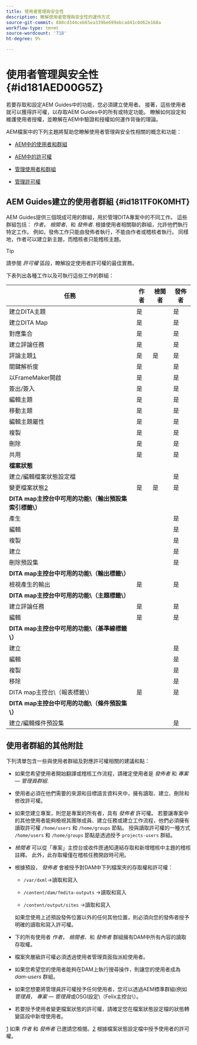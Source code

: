 ```yaml
---
title: 使用者管理與安全性
description: 瞭解使用者管理與安全性的運作方式
source-git-commit: 880cd344ceb65ea339be699ebcad41c0d62e168a
workflow-type: tm+mt
source-wordcount: '718'
ht-degree: 9%

---
```


# 使用者管理與安全性 {#id181AED00G5Z}

若要存取和設定AEM Guides中的功能，您必須建立使用者。 接著，這些使用者就可以獲得許可權，以存取AEM Guides中的所有或特定功能。 瞭解如何設定和維護使用者授權，並瞭解在AEM中驗證和授權如何運作背後的理論。

AEM檔案中的下列主題將幫助您瞭解使用者管理與安全性相關的概念和功能：

- [AEM中的使用者和群組](https://helpx.adobe.com/experience-manager/6-5/sites/administering/using/security.html#UsersandGroupsinAEM)

- [AEM中的許可權](https://helpx.adobe.com/experience-manager/6-5/sites/administering/using/security.html#PermissionsinAEM)

- [管理使用者和群組](https://helpx.adobe.com/experience-manager/6-5/sites/administering/using/security.html#ManagingUsersandGroups)

- [管理許可權](https://helpx.adobe.com/experience-manager/6-5/sites/administering/using/security.html#ManagingPermissions)


## AEM Guides建立的使用者群組 {#id181TF0K0MHT}

AEM Guides提供三個現成可用的群組，用於管理DITA專案中的不同工作。 這些群組包括： *作者*， *檢閱者*、和 *發佈者*. 根據使用者相關聯的群組，允許他們執行特定工作。 例如，發佈工作只能由發佈者執行，不能由作者或稽核者執行。 同樣地，作者可以建立新主題，而稽核者只能稽核主題。

>[!TIP]
>
> 請參閱 *許可權* 區段，瞭解設定使用者許可權的最佳實務。

下表列出各種工作以及可執行這些工作的群組：

| 任務 | 作者 | 檢閱者 | 發佈者 |
|----|-------|---------|----------|
| 建立DITA主題 | 是 |   | 是 |
| 建立DITA Map | 是 |   | 是 |
| 對應集合 | 是 |   | 是 |
| 建立評論任務 | 是 |   | 是 |
| 評論主題[1](#fntarg_1) | 是 | 是 | 是 |
| 關鍵解析度 | 是 |   | 是 |
| 以FrameMaker開啟 | 是 |   | 是 |
| 簽出/簽入 | 是 |   | 是 |
| 編輯主題 | 是 |   | 是 |
| 移動主題 | 是 |   | 是 |
| 編輯主題屬性 | 是 |   | 是 |
| 複製 | 是 |   | 是 |
| 刪除 | 是 |   | 是 |
| 共用 | 是 |   | 是 |
| **檔案狀態** |
| 建立/編輯檔案狀態設定檔 |   |   | 是 |
| 變更檔案狀態[2](#fntarg_2) | 是 | 是 | 是 |
| **DITA map主控台中可用的功能\（輸出預設集索引標籤\）** |
| 產生 |   |   | 是 |
| 編輯 |   |   | 是 |
| 複製 |   |   | 是 |
| 建立 |   |   | 是 |
| 刪除預設集 |   |   | 是 |
| **DITA map主控台中可用的功能\（輸出標籤\）** |
| 檢視產生的輸出 | 是 |   | 是 |
| **DITA map主控台中可用的功能\（主題標籤\）** |
| 建立評論任務 | 是 |   | 是 |
| 編輯 | 是 |   | 是 |
| **DITA map主控台中可用的功能\（基準線標籤\）** |
| 建立 |   |   | 是 |
| 編輯 |   |   | 是 |
| 複製 |   |   | 是 |
| 移除 |   |   | 是 |
| DITA map主控台\（報表標籤\） | 是 |   | 是 |
| **DITA map主控台中可用的功能\（條件預設集\）** |
| 建立/編輯條件預設集 |   |   | 是 |

## 使用者群組的其他附註

下列清單包含一些與使用者群組及對應許可權相關的建議和點：

- 如果您希望使用者開始翻譯或稽核工作流程，請確定使用者是 *發佈者* 和 *專案 — 管理員群組*.

- 使用者必須在他們需要的來源和目標語言資料夾中，擁有讀取、建立、刪除和修改許可權。

- 如果您建立專案，則您是專案的所有者，具有 *發佈者* 許可權。 若要讓專案中的其他使用者能夠檢視其團隊成員、建立任務或建立工作流程，他們必須擁有讀取許可權 `/home/users` 和 `/home/groups` 節點。 授與讀取許可權的一種方式 `/home/users` 和 `/home/groups` 節點是透過授予 `projects-users` 群組。

- *檢閱者* 可以從「專案」主控台或收件匣通知連結存取和新增稽核中主題的稽核註釋。 此外，此存取權僅在稽核任務開啟時可用。

- 根據預設， *發佈者* 會被授予對DAM中下列檔案夾的存取權和許可權：

   - ``/var/dxml``-\>讀取和寫入

   - `/content/dam/fmdita-outputs` -\>讀取和寫入

   - `/content/output/sites` -\>讀取和寫入

  如果您使用上述預設發佈位置以外的任何其他位置，則必須向您的發佈者授予明確的讀取和寫入許可權。

- 下的所有使用者 *作者*， *檢閱者*、和 *發佈者* 群組擁有DAM中所有內容的讀取存取權。

- 檔案夾層級許可權必須透過使用者管理頁面指派給使用者。

- 如果您希望您的使用者能夠在DAM上執行搜尋操作，則讓您的使用者成為 *dam-users* 群組。

- 如果您想要將管理員許可權授予任何使用者，您可以透過AEM標準群組(例如 *管理員*， *專案 — 管理員*&#x200B;或OSGI設定\（Felix主控台\）。

- 若要授予使用者變更檔案狀態的許可權，請確定您在檔案狀態設定檔的狀態轉變區段中新增使用者。

[1](#fnsrc_1) 如果 *作者* 和 *發佈者* 已邀請您檢閱。[2](#fnsrc_2) 根據檔案狀態設定檔中授予使用者的許可權。
